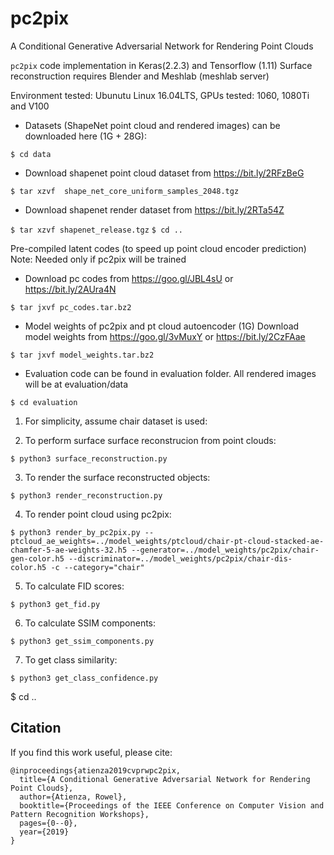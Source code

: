 # pc2pix
A Conditional Generative Adversarial Network for Rendering Point Clouds

`pc2pix` code implementation in Keras(2.2.3) and Tensorflow (1.11)
Surface reconstruction requires Blender and Meshlab (meshlab server)

Environment tested: Ubunutu Linux 16.04LTS, GPUs tested: 1060, 1080Ti and V100

- Datasets (ShapeNet point cloud and rendered images) can be downloaded here (1G + 28G):

`$ cd data`

- Download shapenet point cloud dataset from https://bit.ly/2RFzBeG

`$ tar xzvf  shape_net_core_uniform_samples_2048.tgz`

- Download shapenet render dataset from https://bit.ly/2RTa54Z 

`$ tar xzvf shapenet_release.tgz`
`$ cd ..`


Pre-compiled latent codes (to speed up point cloud encoder prediction)
Note: Needed only if pc2pix will be trained

- Download pc codes from https://goo.gl/JBL4sU or https://bit.ly/2AUra4N

`$ tar jxvf pc_codes.tar.bz2`

- Model weights of pc2pix and pt cloud autoencoder (1G)
Download model weights from https://goo.gl/3vMuxY or https://bit.ly/2CzFAae

`$ tar jxvf model_weights.tar.bz2`


- Evaluation code can be found in evaluation folder. All rendered images will be at evaluation/data

`$ cd evaluation`

1) For simplicity, assume chair dataset is used:

2) To perform surface surface reconstrucion from point clouds:

`$ python3 surface_reconstruction.py`

3) To render the surface reconstructed objects:

`$ python3 render_reconstruction.py`

4) To render point cloud using pc2pix:

`$ python3 render_by_pc2pix.py --ptcloud_ae_weights=../model_weights/ptcloud/chair-pt-cloud-stacked-ae-chamfer-5-ae-weights-32.h5 --generator=../model_weights/pc2pix/chair-gen-color.h5 --discriminator=../model_weights/pc2pix/chair-dis-color.h5 -c --category="chair"`

5) To calculate FID scores:

`$ python3 get_fid.py`

6) To calculate SSIM components:

`$ python3 get_ssim_components.py`

7) To get class similarity:

`$ python3 get_class_confidence.py`

$ cd ..

## Citation
If you find this work useful, please cite:

```
@inproceedings{atienza2019cvprwpc2pix,
  title={A Conditional Generative Adversarial Network for Rendering Point Clouds},
  author={Atienza, Rowel},
  booktitle={Proceedings of the IEEE Conference on Computer Vision and Pattern Recognition Workshops},
  pages={0--0},
  year={2019}
}
